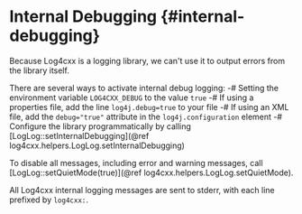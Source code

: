 Internal Debugging {#internal-debugging}
===
<!--
 Licensed to the Apache Software Foundation (ASF) under one or more
 contributor license agreements.  See the NOTICE file distributed with
 this work for additional information regarding copyright ownership.
 The ASF licenses this file to You under the Apache License, Version 2.0
 (the "License"); you may not use this file except in compliance with
 the License.  You may obtain a copy of the License at

	http://www.apache.org/licenses/LICENSE-2.0

 Unless required by applicable law or agreed to in writing, software
 distributed under the License is distributed on an "AS IS" BASIS,
 WITHOUT WARRANTIES OR CONDITIONS OF ANY KIND, either express or implied.
 See the License for the specific language governing permissions and
 limitations under the License.
-->

Because Log4cxx is a logging library, we can't use it to output errors from
the library itself.

There are several ways to activate internal debug logging:
-# Setting the environment variable <code>LOG4CXX_DEBUG</code> to the value <code>true</code>
-# If using a properties file, add the line <code>log4j.debug=true</code> to your file
-# If using an XML file, add the <code>debug="true"</code> attribute in the <code>log4j.configuration</code> element
-# Configure the library programmatically by calling
[LogLog::setInternalDebugging](@ref log4cxx.helpers.LogLog.setInternalDebugging)

To disable all messages, including error and warning messages,
call [LogLog::setQuietMode(true)](@ref log4cxx.helpers.LogLog.setQuietMode).

All Log4cxx internal logging messages are sent to stderr,
with each line prefixed by <code>log4cxx:</code>.
